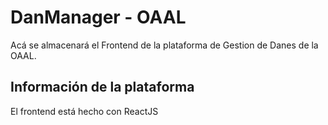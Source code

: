 # DanManager - OAAL
Acá se almacenará el Frontend de la plataforma de Gestion de Danes de la OAAL.

## Información de la plataforma
El frontend está hecho con ReactJS
